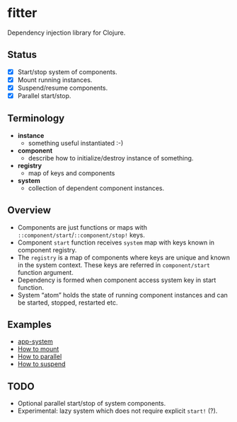 # fitter

Dependency injection library for Clojure.

## Status

* [x] Start/stop system of components.
* [x] Mount running instances.
* [x] Suspend/resume components.
* [x] Parallel start/stop.

## Terminology

* **instance**
    * something useful instantiated :-)
* **component**
    * describe how to initialize/destroy instance of something.
* **registry**
    * map of keys and components
* **system**
    * collection of dependent component instances.

## Overview

* Components are just functions or maps with `::component/start`/`::component/stop!` keys.
* Component `start` function receives `system` map with keys known in component registry.
* The `registry` is a map of components where keys are unique and known in the system context.
  These keys are referred in `component/start` function argument.
* Dependency is formed when component access system key in start function.
* System “atom” holds the state of running component instances and can be started,
  stopped, restarted etc.

## Examples

* [app-system](examples/src/strojure_fitter_examples/app_system.clj)
* [How to mount](examples/src/strojure_fitter_examples/how_to_mount.clj)
* [How to parallel](examples/src/strojure_fitter_examples/how_to_parallel.clj)
* [How to suspend](examples/src/strojure_fitter_examples/how_to_suspend.clj)

## TODO

* Optional parallel start/stop of system components.
* Experimental: lazy system which does not require explicit `start!` (?).
